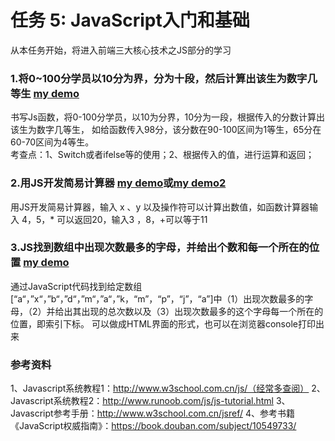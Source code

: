 # 任务 5: JavaScript入门和基础
从本任务开始，将进入前端三大核心技术之JS部分的学习 <br/>
### 1.将0~100分学员以10分为界，分为十段，然后计算出该生为数字几等生 [my demo](https://kangbiying.github.io/jikestudy/test5/test51/)
书写Js函数，将0-100分学员，以10为分界，10分为一段，根据传入的分数计算出该生为数字几等生，
如给函数传入98分，该分数在90-100区间为1等生，65分在60-70区间为4等生。<br/>
考查点：1、Switch或者ifelse等的使用；2、根据传入的值，进行运算和返回；<br/>

### 2.用JS开发简易计算器 [my demo](https://kangbiying.github.io/jikestudy/test5/jisuanqi/calculator.html)或[my demo2](https://kangbiying.github.io/jikestudy/test5/test52/)
用JS开发简易计算器，输入 x 、y 以及操作符可以计算出数值，如函数计算器输入 4，5，* 可以返回20，输入3 ，8，+可以等于11<br/>

### 3.JS找到数组中出现次数最多的字母，并给出个数和每一个所在的位置 [my demo](https://kangbiying.github.io/jikestudy/test5/test53/index.html)
通过JavaScript代码找到给定数组[“a“，”x“，”b“，”d“，”m“，”a“，”k，“m”，“p”，“j”，“a”]中（1）出现次数最多的字母，（2）并给出其出现的总次数以及（3）出现次数最多的这个字母每一个所在的位置，即索引下标。
可以做成HTML界面的形式，也可以在浏览器console打印出来<br/>

### 参考资料
1、Javascript系统教程1：http://www.w3school.com.cn/js/（经常多查阅）
2、Javascript系统教程2：http://www.runoob.com/js/js-tutorial.html
3、Javascript参考手册：http://www.w3school.com.cn/jsref/
4、参考书籍《JavaScript权威指南》：https://book.douban.com/subject/10549733/
